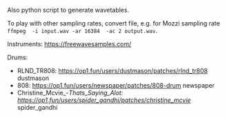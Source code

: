 

Also python script to generate wavetables.

To play with other sampling rates, convert file, e.g. for Mozzi sampling rate `ffmpeg  -i input.wav -ar 16384  -ac 2 output.wav`.

Instruments: https://freewavesamples.com/

Drums:
 - RLND_TR808: https://op1.fun/users/dustmason/patches/rlnd_tr808 dustmason
 - 808: https://op1.fun/users/newspaper/patches/808-drum newspaper
 - Christine_Mcvie_-_Thats_Saying_Alot: https://op1.fun/users/spider_gandhi/patches/christine_mcvie_ spider_gandhi
